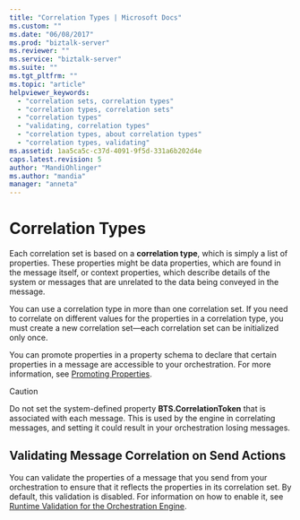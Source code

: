 ```yaml
---
title: "Correlation Types | Microsoft Docs"
ms.custom: ""
ms.date: "06/08/2017"
ms.prod: "biztalk-server"
ms.reviewer: ""
ms.service: "biztalk-server"
ms.suite: ""
ms.tgt_pltfrm: ""
ms.topic: "article"
helpviewer_keywords: 
  - "correlation sets, correlation types"
  - "correlation types, correlation sets"
  - "correlation types"
  - "validating, correlation types"
  - "correlation types, about correlation types"
  - "correlation types, validating"
ms.assetid: 1aa5ca5c-c37d-4091-9f5d-331a6b202d4e
caps.latest.revision: 5
author: "MandiOhlinger"
ms.author: "mandia"
manager: "anneta"
---
```

# Correlation Types
Each correlation set is based on a **correlation type**, which is simply a list of properties. These properties might be data properties, which are found in the message itself, or context properties, which describe details of the system or messages that are unrelated to the data being conveyed in the message.  
  
 You can use a correlation type in more than one correlation set. If you need to correlate on different values for the properties in a correlation type, you must create a new correlation set—each correlation set can be initialized only once.  
  
 You can promote properties in a property schema to declare that certain properties in a message are accessible to your orchestration. For more information, see [Promoting Properties](../core/promoting-properties.md).  
  
> [!CAUTION]
>  Do not set the system-defined property **BTS.CorrelationToken** that is associated with each message. This is used by the engine in correlating messages, and setting it could result in your orchestration losing messages.  
  
## Validating Message Correlation on Send Actions  
 You can validate the properties of a message that you send from your orchestration to ensure that it reflects the properties in its correlation set. By default, this validation is disabled. For information on how to enable it, see [Runtime Validation for the Orchestration Engine](../core/runtime-validation-for-the-orchestration-engine.md).